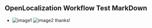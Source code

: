 ## OpenLocalization Workflow Test MarkDown
* ![image1](.\a420f6fb-b1db-4b36-9c53-3173345fe324.png)   ![image2](.\42a0a68d-8bcf-4e4f-9de7-5cf008c01b2e.png) 
thanks!